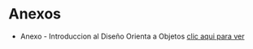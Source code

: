 # Anexos
* Anexo - Introduccion al Diseño Orienta a Objetos [clic aqui para ver](https://github.com/UlisesC11/SistemaGestionTurnos/blob/main/introduccion.md)
